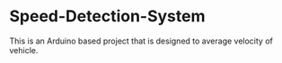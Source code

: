 # Speed-Detection-System
This is an Arduino based project that is designed to average velocity of vehicle.
